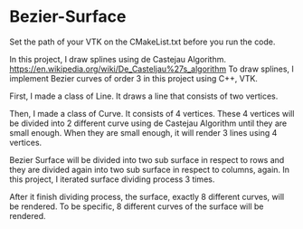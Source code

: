 # Bezier-Surface

Set the path of your VTK on the CMakeList.txt before you run the code.

In this project, I draw splines using de Castejau Algorithm. https://en.wikipedia.org/wiki/De_Casteljau%27s_algorithm
To draw splines, I implement Bezier curves of order 3 in this project using C++, VTK.

First, I made a class of Line. It draws a line that consists of two vertices.

Then, I made a class of Curve. It consists of 4 vertices. These 4 vertices will be divided into 2 different curve using de Castejau Algorithm  until they are small enough. When they are small enough, it will render 3 lines using 4 vertices.

Bezier Surface will be divided into two sub surface in respect to rows and they are divided again into two sub surface in respect to columns, again. In this project, I iterated surface dividing process 3 times.

After it finish dividing process, the surface, exactly 8 different curves, will be rendered. To be specific, 8 different curves of the surface will be rendered.
